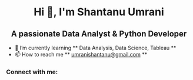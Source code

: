 <h1 align = "center"> Hi 👋, I'm Shantanu Umrani </h1>
<h2 align = "center"> A passionate Data Analyst & Python Developer </h2>

- 🌱 I’m currently learning ** Data Analysis, Data Science, Tableau **
- 📫 How to reach me ** umranishantanu@gmail.com **

<h3 align = "left"> Connect with me: </h3>
<p align = "left">
  <a href = "https://linkedln.com/in/shantanu-umrani-4137a1168"></a>
  <a href = "https://instagram.com/yo_soy_shantanu" ></a>
  <a href = "https://twitter.com/ShantanuUmrani"></a>
</p>            
